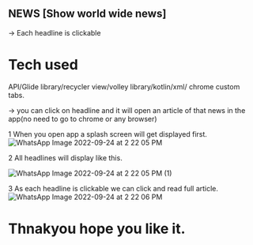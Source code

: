  ## NEWS [Show world wide news]
-> Each headline is clickable
# Tech used
 API/Glide library/recycler view/volley library/kotlin/xml/ chrome custom tabs.
 
 -> you can click on headline and it will open an article of that news in the app(no need to go to chrome or any browser)
 
 1 When you open app a splash screen will get displayed first.
 ![WhatsApp Image 2022-09-24 at 2 22 05 PM](https://user-images.githubusercontent.com/91592507/192091330-4f19c169-d694-43fa-a583-f43515256dad.jpeg)
 
 
 
 2 All headlines will display like this.
 
 
 ![WhatsApp Image 2022-09-24 at 2 22 05 PM (1)](https://user-images.githubusercontent.com/91592507/192091370-fa378717-767d-468b-81e3-00b33fff00e6.jpeg)
 
 3 As each headline is clickable we can click and read full article.
 ![WhatsApp Image 2022-09-24 at 2 22 06 PM](https://user-images.githubusercontent.com/91592507/192091474-71f2cbc0-55d3-499e-a811-be464fa2b982.jpeg)

# Thnakyou hope you like it.
